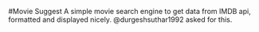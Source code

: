 #Movie Suggest
A simple movie search engine to get data from IMDB api, formatted and displayed nicely. @durgeshsuthar1992 asked for this.
